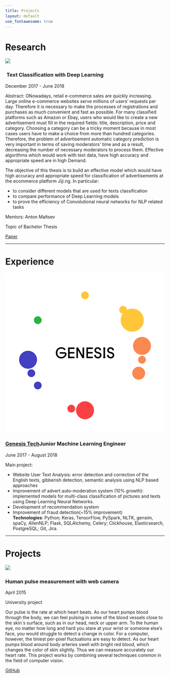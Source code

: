 ```yaml
---
title: Projects
layout: default
use_fontawesome: true
---
```


<!-- Research -->
<h1 class="section-title">Research</h1>

<div class="row content-row">
<div class="col-12 col-sm-4 image-wrapper">
    <img src="{{ site.baseurl }}/images/thesis.jpg">
</div>
<div class="col-12 col-sm-8">
    <h3>​ Text Classification with Deep Learning </h3>
    <p class="italic">December 2017 - June 2018 </p>
    <p><span class="bold">Abstract:</span> ONowadays, retail e-commerce sales are quickly increasing. Large online e-commerce websites serve millions of users’ requests per day. Therefore it is necessary to make the processes of registrations and purchases as much convenient and fast as possible. For many classified platforms such as Amazon or  Ebay, users who would like to create a new advertisement must fill in the required fields: title, description, price and category. Choosing a category can be a tricky moment because in most cases users have to make a choice from more than hundred categories. Therefore, the problem of advertisement automatic category prediction is very important in terms of saving moderators’ time and as a result, decreasing the number of necessary moderators to process them. Effective algorithms which would work with text data, have high accuracy and appropriate speed are in high Demand.</p>
    <p>The objective of this thesis is to build an effective model which would have high accuracy and appropriate speed for classification of advertisements at the ecommerce platform Jiji.ng. 
    In particular:
        <ul>
            <li> to consider different models that are used for texts classification </li>
            <li> to compare performance of Deep Learning models </li>
            <li> to prove the efficiency of Convolutional neural networks for NLP related tasks </li>
        </ul>
    </p>
    <p><span class="bold">Mentors:</span> Anton Maltsev</p>
    <p><span class="bold">Topic of Bachelor Thesis</p>
    <a href="https://github.com/tankz0r/Bachelor_thesis/blob/master/Dissertation/dissertation.pdf" class="btn btn-light">
        <i class="fa fa-file"></i> Paper
    </a>
</div>
</div>
<hr>

<!-- Experience -->
<h1 class="section-title">Experience</h1>

<div class="row content-row">
<div class="col-12 col-sm-4">
    <img src="images/genesis.png">
</div>
<div class="col-12 col-sm-8">
    <h3><a href="https://gen.tech/" class="btn btn-light"> Genesis Tech</a>Junior Machine Learning Engineer</h3>
    <p class="italic">June 2017 - August 2018</p>
    <p> Main project:
        <ul>
        <li>Website User Text Analysis: error detection and correction of the English texts, gibberish detection, semantic analysis using NLP based approaches </li>
        <li>Improvement of advert auto-moderation system (10% growth): implemented models for multi-class classification of pictures and texts using Deep Learning Neural Networks. </li>
        <li>Development of recommendation system </li>
        <li>Improvement of fraud detection(~15% improvement)</li>
        <b>Technologies</b>:​​ Python; Keras, TensorFlow, PySpark, NLTK, gensim, spaCy, AllenNLP; Flask, SQLAlchemy, Celery; Clickhouse, Elasticsearch, PostgreSQL; Git, Jira.
        </ul>
    </p>
</div>
</div>
<hr>


<!-- Projects -->
<h1 class="section-title">Projects</h1>

<div class="row content-row">
<div class="col-12 col-sm-4">
    <img src="{{ site.baseurl }}/images/landmark.png">
</div>
<div class="col-12 col-sm-8">
    <h3>Human pulse measurement with web camera</h3>
    <p class="italic">April 2015</p>
    <p class="note">
        <i class="fa fa-star"></i>
        University project
    </p>
    <p>Our pulse is the rate at which heart beats. As our heart pumps blood through the body, we can feel pulsing in some of the blood vessels close to the skin`s surface, such as in our head, neck or upper arm. To the human eye, no matter how long and hard you stare at your wrist or someone else’s face, you would struggle to detect a change in color. For a computer, however, the tiniest per-pixel fluctuations are easy to detect. As our heart pumps blood around body arteries swell with bright red blood, which changes the color of skin slightly. Thus we can measure accurately our heart rate. This project works by combining several techniques common in the field of computer vision.</p>
    <a href="https://github.com/tankz0r/KPI-2016-Human-pulse-measurement" class="btn btn-light">
        <i class="fab fa-github"></i> GitHub
    </a>
</div>
</div>
